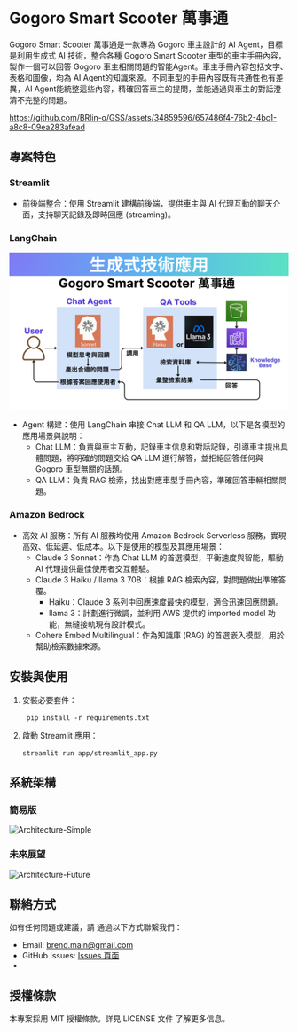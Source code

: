 # Gogoro Smart Scooter 萬事通

Gogoro Smart Scooter 萬事通是一款專為 Gogoro 車主設計的 AI Agent，目標是利用生成式 AI 技術，整合各種 Gogoro Smart Scooter 車型的車主手冊內容，製作一個可以回答 Gogoro 車主相關問題的智能Agent。車主手冊內容包括文字、表格和圖像，均為 AI Agent的知識來源。不同車型的手冊內容既有共通性也有差異，AI Agent能統整這些內容，精確回答車主的提問，並能通過與車主的對話澄清不完整的問題。


https://github.com/BRlin-o/GSS/assets/34859596/657486f4-76b2-4bc1-a8c8-09ea283afead


## 專案特色

### Streamlit

- 前後端整合：使用 Streamlit 建構前後端，提供車主與 AI 代理互動的聊天介面，支持聊天記錄及即時回應 (streaming)。

### LangChain

![AI-workflow](https://raw.githubusercontent.com/BRlin-o/GSS/main/images/AI-workflow.png)

- Agent 構建：使用 LangChain 串接 Chat LLM 和 QA LLM，以下是各模型的應用場景與說明：
  - Chat LLM：負責與車主互動，記錄車主信息和對話記錄，引導車主提出具體問題，將明確的問題交給 QA LLM 進行解答，並拒絕回答任何與 Gogoro 車型無關的話題。
  - QA LLM：負責 RAG 檢索，找出對應車型手冊內容，準確回答車輛相關問題。

### Amazon Bedrock

- 高效 AI 服務：所有 AI 服務均使用 Amazon Bedrock Serverless 服務，實現高效、低延遲、低成本。以下是使用的模型及其應用場景：
  - Claude 3 Sonnet：作為 Chat LLM 的首選模型，平衡速度與智能，驅動 AI 代理提供最佳使用者交互體驗。
  - Claude 3 Haiku / llama 3 70B：根據 RAG 檢索內容，對問題做出準確答覆。
    - Haiku：Claude 3 系列中回應速度最快的模型，適合迅速回應問題。
    - llama 3：計劃進行微調，並利用 AWS 提供的 imported model 功能，無縫接軌現有設計模式。
  - Cohere Embed Multilingual：作為知識庫 (RAG) 的首選嵌入模型，用於幫助檢索數據來源。

## 安裝與使用

1. 安裝必要套件：
   ```
    pip install -r requirements.txt
   ```
2. 啟動 Streamlit 應用：
   ```
   streamlit run app/streamlit_app.py
    ```


## 系統架構

### 簡易版

![Architecture-Simple](https://raw.githubusercontent.com/BRlin-o/GSS/main/images/Architecture-Simple.png)

### 未來展望

![Architecture-Future](https://raw.githubusercontent.com/BRlin-o/GSS/main/images/Architecture-Future.png)

## 聯絡方式
如有任何問題或建議，請
通過以下方式聯繫我們：

- Email: brend.main@gmail.com
- GitHub Issues: [Issues 頁面]()
- 
## 授權條款
本專案採用 MIT 授權條款。詳見 LICENSE 文件 了解更多信息。